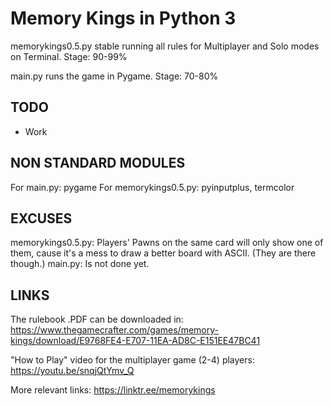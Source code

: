 # Memory Kings in Python 3

memorykings0.5.py stable running all rules for Multiplayer and Solo modes on Terminal. Stage: 90-99%

main.py runs the game in Pygame. Stage: 70-80%

## TODO

- Work

## NON STANDARD MODULES

For main.py: pygame
For memorykings0.5.py: pyinputplus, termcolor

## EXCUSES

memorykings0.5.py: Players' Pawns on the same card will only show one of them, cause it's a mess to draw a better board with ASCII. (They are there though.)
main.py: Is not done yet.

## LINKS

The rulebook .PDF can be downloaded in: https://www.thegamecrafter.com/games/memory-kings/download/E9768FE4-E707-11EA-AD8C-E151EE47BC41

"How to Play" video for the multiplayer game (2-4) players: https://youtu.be/snqjQtYmv_Q

More relevant links: https://linktr.ee/memorykings
